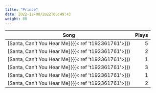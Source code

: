 ```yaml
---
title: "Prince"
date: 2022-12-08/2022T06:49:43
weight: 86
---
```




 Song | Plays 
----- | -----:
[Santa, Can’t You Hear Me]({{< ref 't192361761'>}}) | 5
[Santa, Can’t You Hear Me]({{< ref 't192361761'>}}) | 2
[Santa, Can’t You Hear Me]({{< ref 't192361761'>}}) | 1
[Santa, Can’t You Hear Me]({{< ref 't192361761'>}}) | 3
[Santa, Can’t You Hear Me]({{< ref 't192361761'>}}) | 1
[Santa, Can’t You Hear Me]({{< ref 't192361761'>}}) | 2
